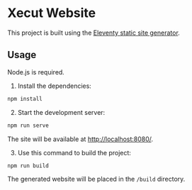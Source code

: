 # Xecut Website

This project is built using the [Eleventy static site generator](https://www.11ty.dev/).

## Usage

Node.js is required.

1. Install the dependencies:
  ```bash
  npm install
  ```

2. Start the development server:
  ```bash
  npm run serve
  ```
  The site will be available at [http://localhost:8080/](http://localhost:8080/).

3. Use this command to build the project:
  ```bash
  npm run build
  ```
  The generated website will be placed in the `/build` directory.
